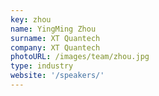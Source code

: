 ```yaml
---
key: zhou
name: YingMing Zhou
surname: XT Quantech
company: XT Quantech
photoURL: /images/team/zhou.jpg
type: industry
website: '/speakers/'
---
```

